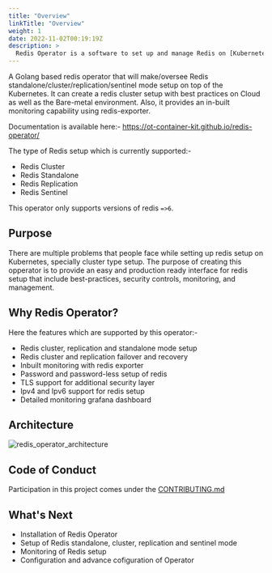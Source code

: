 ```yaml
---
title: "Overview"
linkTitle: "Overview"
weight: 1
date: 2022-11-02T00:19:19Z
description: >
  Redis Operator is a software to set up and manage Redis on [Kubernetes](https://kubernetes.io).
---
```


A Golang based redis operator that will make/oversee Redis standalone/cluster/replication/sentinel mode setup on top of the Kubernetes. It can create a redis cluster setup with best practices on Cloud as well as the Bare-metal environment. Also, it provides an in-built monitoring capability using redis-exporter.

Documentation is available here:- https://ot-container-kit.github.io/redis-operator/

The type of Redis setup which is currently supported:-

- Redis Cluster
- Redis Standalone
- Redis Replication
- Redis Sentinel

This operator only supports versions of redis `=>6`.

## Purpose

There are multiple problems that people face while setting up redis setup on Kubernetes, specially cluster type setup. The purpose of creating this opperator is to provide an easy and production ready interface for redis setup that include best-practices, security controls, monitoring, and management.

## Why Redis Operator?

Here the features which are supported by this operator:-

- Redis cluster, replication and standalone mode setup
- Redis cluster and replication failover and recovery
- Inbuilt monitoring with redis exporter
- Password and password-less setup of redis
- TLS support for additional security layer
- Ipv4 and Ipv6 support for redis setup
- Detailed monitoring grafana dashboard

## Architecture

![redis_operator_architecture](../../../images/redis-operator-architecture.png)

## Code of Conduct

Participation in this project comes under the [CONTRIBUTING.md](https://github.com/OT-CONTAINER-KIT/redis-operator/blob/master/CONTRIBUTING.md)

## What's Next

- Installation of Redis Operator
- Setup of Redis standalone, cluster, replication and sentinel mode
- Monitoring of Redis setup
- Configuration and advance cofiguration of Operator
